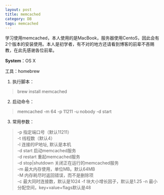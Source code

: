 ```yaml
---
layout: post
title: memcached
category: DB
tags: memcached
---
```

学习使用memcached，本人使用的是MacBook，服务器使用CentoS，因此会有2个版本的安装使用。本人是初学者，有不对的地方还请看到博客的前辈不吝赐教，在此先感谢各位前辈。  

**System**：OS X

工具：homebrew

1. 执行脚本：

> brew install memcached

2. 启动命令：

> memcached -m 64 -p 11211 -u nobody -d start

3. 常用参数：

> -p 指定端口号（默认11211）   
> -t 线程数（默认4）  
> -l 连接的IP地址, 默认是本机  
> -d start 启动memcached服务  
> -d restart 重起memcached服务  
> -d stop|shutdown 关闭正在运行的memcached服务  
> -m 最大内存使用，单位MB。默认64MB  
> -M 内存耗尽时返回错误，而不是删除项  
> -c 最大同时连接数，默认是1024
> -f 块大小增长因子，默认是1.25
> -n 最小分配空间，key+value+flags默认是48

